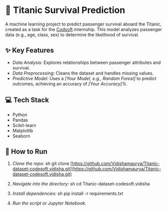# 🚢 Titanic Survival Prediction

A machine learning project to predict passenger survival aboard the Titanic, created as a task for the [Codsoft](https://www.codsoft.in/) internship. This model analyzes passenger data (e.g., age, class, sex) to determine the likelihood of survival.

## ✨ Key Features
- *Data Analysis:* Explores relationships between passenger attributes and survival.
- *Data Preprocessing:* Cleans the dataset and handles missing values.
- *Predictive Model:* Uses a *[Your Model, e.g., Random Forest]* to predict outcomes, achieving an accuracy of *[Your Accuracy]%*.

## 💻 Tech Stack
- Python
- Pandas
- Scikit-learn
- Matplotlib
- Seaborn

## 🚀 How to Run

1.  *Clone the repo:*
    sh
    git clone [https://github.com/Vidishamaurya/Titanic-dataset-codesoft.vidisha.git](https://github.com/Vidishamaurya/Titanic-dataset-codesoft.vidisha.git)
    
2.  *Navigate into the directory:*
    sh
    cd Titanic-dataset-codesoft.vidisha
    
3.  *Install dependencies:*
    sh
    pip install -r requirements.txt
    
4.  *Run the script or Jupyter Notebook.*
